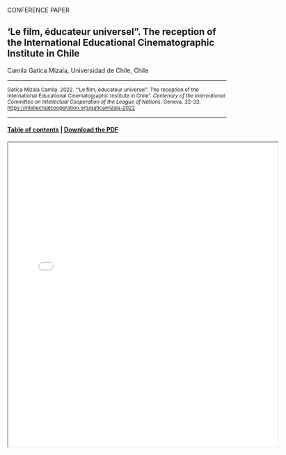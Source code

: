 CONFERENCE PAPER

## ‘Le film, éducateur universel”. The reception of the International Educational Cinematographic Institute in Chile

Camila Gatica Mizala, Universidad de Chile, Chile

<hr>

<small>Gatica Mizala Camila. 2022. “‘Le film, éducateur universel”. The reception of the International Educational Cinematographic Institute in Chile”. _Centenary of the International Committee on Intellectual Cooperation of the League of Nations_. Geneva, 32-33. https://intellectualcooperation.org/gaticamizala-2022</small>

<hr>

#### [Table of contents](/book-of-abstracts-2022) |  [Download the PDF](/files/gaticamizala-2022.pdf) 

<iframe src="files/gaticamizala-2022.pdf" width="620px" height="700px">

  
  
